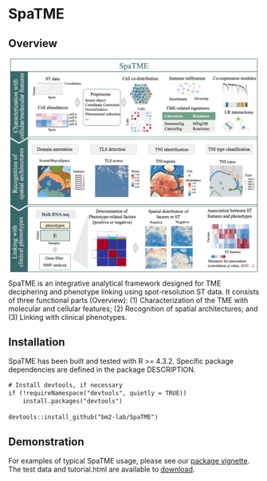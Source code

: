 # SpaTME

## Overview

![Overview](inst/Figure_overview.jpg)
SpaTME is an integrative analytical framework designed for TME deciphering and phenotype linking using spot-resolution ST data. It consists of three functional parts (Overview): (1) Characterization of the TME with molecular and cellular features; (2) Recognition of spatial architectures; and (3) Linking with clinical phenotypes.

## Installation

SpaTME has been built and tested with R >= 4.3.2. Specific package dependencies are defined in the package DESCRIPTION.
```
# Install devtools, if necessary
if (!requireNamespace("devtools", quietly = TRUE))
    install.packages("devtools")

devtools::install_github("bm2-lab/SpaTME")
```

## Demonstration

For examples of typical SpaTME usage, please see our [package vignette](https://bm2-lab.github.io/SpaTME/vignettes/SpaTME_tutorial). The test data and tutorial.html are available to [download](https://doi.org/10.5281/zenodo.13119168).

